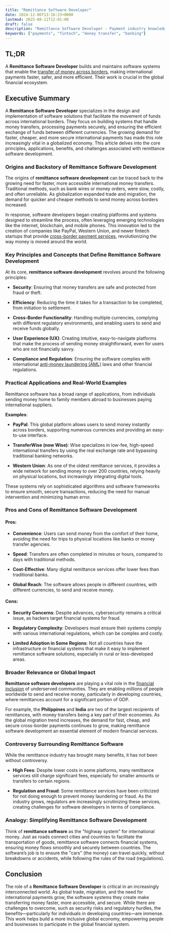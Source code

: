 ```yaml
---
title: "Remittance Software Developer"
date: 2024-12-06T13:16:23+0000
lastmod: 2025-08-11T12:01:00
draft: false
description: "Remittance Software Developer - Payment industry knowledge and insights"
keywords: ["payments", "fintech", "money transfer", "banking"]
---
```


## **TL;DR**

A **Remittance Software Developer** builds and maintains software systems that enable the [transfer of money across borders](https://faisalkhanllc.xyz/resources/payments-wiki/g/global-money-transfer/), making international payments faster, safer, and more efficient. Their work is crucial in the global financial ecosystem.

## Executive Summary

A **Remittance Software Developer** specializes in the design and implementation of software solutions that facilitate the movement of funds across international borders. They focus on building systems that handle money transfers, processing payments securely, and ensuring the efficient exchange of funds between different currencies. The growing demand for faster, cheaper, and more secure international payments has made this role increasingly vital in a globalized economy. This article delves into the core principles, applications, benefits, and challenges associated with remittance software development.

### Origins and Backstory of Remittance Software Development

The origins of **remittance software development** can be traced back to the growing need for faster, more accessible international money transfers. Traditional methods, such as bank wires or money orders, were slow, costly, and often unreliable. As globalization expanded trade and migration, the demand for quicker and cheaper methods to send money across borders increased.

In response, software developers began creating platforms and systems designed to streamline the process, often leveraging emerging technologies like the internet, blockchain, and mobile phones. This innovation led to the creation of companies like PayPal, Western Union, and newer fintech startups that provide [cross-border payment services](https://faisalkhanllc.xyz/resources/payments-wiki/c/cross-border-payments/), revolutionizing the way money is moved around the world.

### Key Principles and Concepts that Define Remittance Software Development

At its core, **remittance software development** revolves around the following principles:

- **Security**: Ensuring that money transfers are safe and protected from fraud or theft.

- **Efficiency**: Reducing the time it takes for a transaction to be completed, from initiation to settlement.

- **Cross-Border Functionality**: Handling multiple currencies, complying with different regulatory environments, and enabling users to send and receive funds globally.

- **User Experience (UX)**: Creating intuitive, easy-to-navigate platforms that make the process of sending money straightforward, even for users who are not financially savvy.

- **Compliance and Regulation**: Ensuring the software complies with international [anti-money laundering (AML)](https://faisalkhanllc.xyz/resources/payments-wiki/a/aml-compliance/) laws and other financial regulations.

### Practical Applications and Real-World Examples

Remittance software has a broad range of applications, from individuals sending money home to family members abroad to businesses paying international suppliers.

**Examples**:

- **PayPal**: This global platform allows users to send money instantly across borders, supporting numerous currencies and providing an easy-to-use interface.

- **TransferWise (now Wise)**: Wise specializes in low-fee, high-speed international transfers by using the real exchange rate and bypassing traditional banking networks.

- **Western Union**: As one of the oldest remittance services, it provides a wide network for sending money to over 200 countries, relying heavily on physical locations, but increasingly integrating digital tools.

These systems rely on sophisticated algorithms and software frameworks to ensure smooth, secure transactions, reducing the need for manual intervention and minimizing human error.

### Pros and Cons of Remittance Software Development

#### Pros:

- **Convenience**: Users can send money from the comfort of their home, avoiding the need for trips to physical locations like banks or money transfer agencies.

- **Speed**: Transfers are often completed in minutes or hours, compared to days with traditional methods.

- **Cost-Effective**: Many digital remittance services offer lower fees than traditional banks.

- **Global Reach**: The software allows people in different countries, with different currencies, to send and receive money.

#### Cons:

- **Security Concerns**: Despite advances, cybersecurity remains a critical issue, as hackers target financial systems for fraud.

- **Regulatory Complexity**: Developers must ensure their systems comply with various international regulations, which can be complex and costly.

- **Limited Adoption in Some Regions**: Not all countries have the infrastructure or financial systems that make it easy to implement remittance software solutions, especially in rural or less-developed areas.

### Broader Relevance or Global Impact

**Remittance software developers** are playing a vital role in the [financial inclusion](https://faisalkhanllc.xyz/resources/payments-wiki/f/what-is-financial-inclusion/) of underserved communities. They are enabling millions of people worldwide to send and receive money, particularly in developing countries, where remittances account for a significant portion of GDP.

For example, the **Philippines** and **India** are two of the largest recipients of remittances, with money transfers being a key part of their economies. As the global migration trend increases, the demand for fast, cheap, and secure cross-border payments continues to grow, making remittance software development an essential element of modern financial services.

### Controversy Surrounding Remittance Software

While the remittance industry has brought many benefits, it has not been without controversy.

- **High Fees**: Despite lower costs in some platforms, many remittance services still charge significant fees, especially for smaller amounts or transfers to certain regions.

- **Regulation and Fraud**: Some remittance services have been criticized for not doing enough to prevent money laundering or fraud. As the industry grows, regulators are increasingly scrutinizing these services, creating challenges for software developers in terms of compliance.

### Analogy: Simplifying Remittance Software Development

Think of **remittance software** as the "highway system" for international money. Just as roads connect cities and countries to facilitate the transportation of goods, remittance software connects financial systems, ensuring money flows smoothly and securely between countries. The software’s job is to ensure the "cars" (the money) can travel quickly, without breakdowns or accidents, while following the rules of the road (regulations).

## Conclusion

The role of a **Remittance Software Developer** is critical in an increasingly interconnected world. As global trade, migration, and the need for international payments grow, the software systems they create make transferring money faster, more accessible, and secure. While there are challenges to overcome, such as security risks and regulatory hurdles, the benefits—particularly for individuals in developing countries—are immense. This work helps build a more inclusive global economy, empowering people and businesses to participate in the global financial system.
